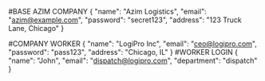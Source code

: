 #BASE AZIM COMPANY
{
  "name": "Azim Logistics",
  "email": "azim@example.com",
  "password": "secret123",
  "address": "123 Truck Lane, Chicago"
}

#COMPANY WORKER
{
  "name": "LogiPro Inc",
  "email": "ceo@logipro.com",
  "password": "pass123",
  "address": "Chicago, IL"
}
#WORKER LOGIN
{
  "name": "John",
  "email": "dispatch@logipro.com",
  "department": "dispatch"
}

